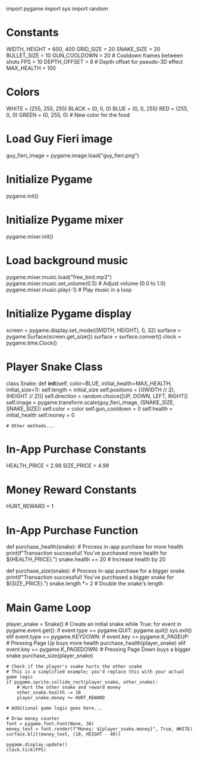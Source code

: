 import pygame
import sys
import random

# Constants
WIDTH, HEIGHT = 600, 400
GRID_SIZE = 20
SNAKE_SIZE = 20
BULLET_SIZE = 10
GUN_COOLDOWN = 20  # Cooldown frames between shots
FPS = 10
DEPTH_OFFSET = 8  # Depth offset for pseudo-3D effect
MAX_HEALTH = 100

# Colors
WHITE = (255, 255, 255)
BLACK = (0, 0, 0)
BLUE = (0, 0, 255)
RED = (255, 0, 0)
GREEN = (0, 255, 0)  # New color for the food

# Load Guy Fieri image
guy_fieri_image = pygame.image.load("guy_fieri.png")

# Initialize Pygame
pygame.init()

# Initialize Pygame mixer
pygame.mixer.init()

# Load background music
pygame.mixer.music.load("free_bird.mp3")
pygame.mixer.music.set_volume(0.5)  # Adjust volume (0.0 to 1.0)
pygame.mixer.music.play(-1)  # Play music in a loop

# Initialize Pygame display
screen = pygame.display.set_mode((WIDTH, HEIGHT), 0, 32)
surface = pygame.Surface(screen.get_size())
surface = surface.convert()
clock = pygame.time.Clock()

# Player Snake Class
class Snake:
    def __init__(self, color=BLUE, initial_health=MAX_HEALTH, initial_size=1):
        self.length = initial_size
        self.positions = [((WIDTH // 2), (HEIGHT // 2))]
        self.direction = random.choice([UP, DOWN, LEFT, RIGHT])
        self.image = pygame.transform.scale(guy_fieri_image, (SNAKE_SIZE, SNAKE_SIZE))
        self.color = color
        self.gun_cooldown = 0
        self.health = initial_health
        self.money = 0

    # Other methods...

# In-App Purchase Constants
HEALTH_PRICE = 2.99
SIZE_PRICE = 4.99

# Money Reward Constants
HURT_REWARD = 1

# In-App Purchase Function
def purchase_health(snake):
    # Process in-app purchase for more health
    print(f"Transaction successful! You've purchased more health for ${HEALTH_PRICE}.")
    snake.health += 20  # Increase health by 20

def purchase_size(snake):
    # Process in-app purchase for a bigger snake
    print(f"Transaction successful! You've purchased a bigger snake for ${SIZE_PRICE}.")
    snake.length *= 2  # Double the snake's length

# Main Game Loop
player_snake = Snake()  # Create an initial snake
while True:
    for event in pygame.event.get():
        if event.type == pygame.QUIT:
            pygame.quit()
            sys.exit()
        elif event.type == pygame.KEYDOWN:
            if event.key == pygame.K_PAGEUP:
                # Pressing Page Up buys more health
                purchase_health(player_snake)
            elif event.key == pygame.K_PAGEDOWN:
                # Pressing Page Down buys a bigger snake
                purchase_size(player_snake)

    # Check if the player's snake hurts the other snake
    # This is a simplified example; you'd replace this with your actual game logic
    if pygame.sprite.collide_rect(player_snake, other_snake):
        # Hurt the other snake and reward money
        other_snake.health -= 10
        player_snake.money += HURT_REWARD

    # Additional game logic goes here...

    # Draw money counter
    font = pygame.font.Font(None, 36)
    money_text = font.render(f"Money: ${player_snake.money}", True, WHITE)
    surface.blit(money_text, (10, HEIGHT - 40))

    pygame.display.update()
    clock.tick(FPS)
